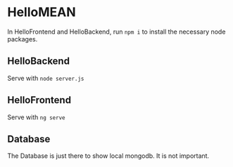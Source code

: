 # HelloMEAN

In HelloFrontend and HelloBackend, run `npm i` to install the necessary node packages.

## HelloBackend

Serve with `node server.js`

## HelloFrontend

Serve with `ng serve`

## Database

The Database is just there to show local mongodb. It is not important.